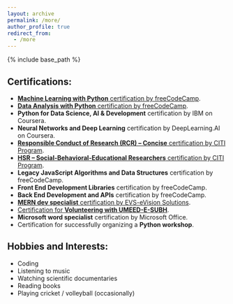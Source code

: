 ```yaml
---
layout: archive
permalink: /more/
author_profile: true
redirect_from:
  - /more
---
```


{% include base_path %}

## Certifications:

- [**Machine Learning with Python** certification by freeCodeCamp](https://freecodecamp.org/certification/fcc67cd55f9-c36a-4a22-8abf-c691d82cc511/machine-learning-with-python-v7).
- [**Data Analysis with Python** certification by freeCodeCamp](https://www.freecodecamp.org/certification/fcc67cd55f9-c36a-4a22-8abf-c691d82cc511/data-analysis-with-python-v7).
- **Python for Data Science, AI & Development** certification by IBM on Coursera.   
- **Neural Networks and Deep Learning** certification by DeepLearning.AI on Coursera.
- [**Responsible Conduct of Research (RCR) – Concise** certification by CITI Program](https://www.citiprogram.org/verify/?wb6c213f9-d3bb-4ae6-a0e0-3641674abc68-71594743).
- [**HSR – Social-Behavioral-Educational Researchers** certification by CITI Program](https://www.citiprogram.org/verify/?w68492d72-519b-4e0b-bd8a-6bfbf94be0ad-71594790).
- **Legacy JavaScript Algorithms and Data Structures** certification by freeCodeCamp.
- **Front End Development Libraries** certification by freeCodeCamp.
- **Back End Development and APIs** certification by freeCodeCamp.
- [**MERN dev specialist** certification by EVS-eVision Solutions](https://drive.google.com/file/d/1Vq_yaPOXdfCmPjcW1wjV79CW_KK2tBBV/view?usp=sharing).
- [Certification for **Volunteering with UMEED-E-SUBH**](https://drive.google.com/file/d/1NYcA-aowOeHe32njHK3TpKrUucUHjtcd/view?usp=sharing).
- **Microsoft word specialist** certification by Microsoft Office.  
- Certification for successfully organizing a **Python workshop**.  

## Hobbies and Interests:

- Coding
- Listening to music
- Watching scientific documentaries
- Reading books
- Playing cricket / volleyball (occasionally)
